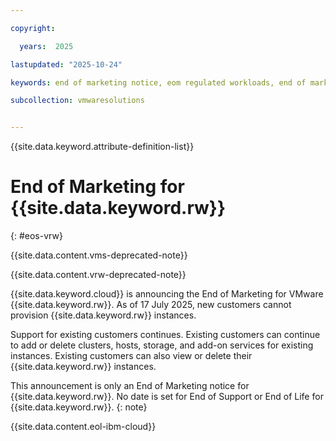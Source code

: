 ```yaml
---

copyright:

  years:  2025

lastupdated: "2025-10-24"

keywords: end of marketing notice, eom regulated workloads, end of marketing regulated workloads, regulated workloads support

subcollection: vmwaresolutions


---
```


{{site.data.keyword.attribute-definition-list}}

# End of Marketing for {{site.data.keyword.rw}}
{: #eos-vrw}

{{site.data.content.vms-deprecated-note}}

{{site.data.content.vrw-deprecated-note}}

{{site.data.keyword.cloud}} is announcing the End of Marketing for VMware {{site.data.keyword.rw}}. As of 17 July 2025, new customers cannot provision {{site.data.keyword.rw}} instances.

Support for existing customers continues. Existing customers can continue to add or delete clusters, hosts, storage, and add-on services for existing instances. Existing customers can also view or delete their {{site.data.keyword.rw}} instances.

This announcement is only an End of Marketing notice for {{site.data.keyword.rw}}. No date is set for End of Support or End of Life for {{site.data.keyword.rw}}.
{: note}

{{site.data.content.eol-ibm-cloud}}
